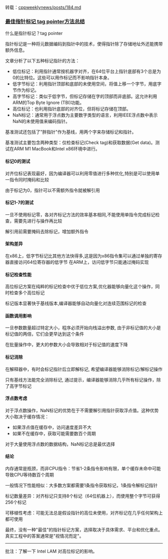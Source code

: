 转载：[cppweeklynews/posts/184.md](https://github.com/wanghenshui/cppweeklynews/blob/dev/posts/184.md)

### [最佳指针标记 tag pointer方法总结](https://coredumped.dev/2024/09/09/what-is-the-best-pointer-tagging-method/)

什么是指针标记？tag pointer

指针标记是一种将元数据编码到指针中的技术，使得指针除了存储地址外还能携带额外信息。

文章分析了以下五种标记指针的方法：

- 低位标记：利用指针通常按机器字对齐，在64位平台上指针底部有3个总是为0的比特位。这些可以用作标记而不影响指针本身。
- 低字节标记：利用指针顶部和底部的未使用空间，将值上移一个字节，用底字节作为标记。
- 高字节标记：类似于低字节，但标记存储在字的顶部而非底部。这允许利用ARM的Top Byte Ignore (TBI)功能。
- 高位标记：也利用指针底部的对齐位，但将标记存储在顶部。
- NaN标记：通常用于浮点数为主要数字类型的语言，利用IEEE浮点数中表示NaN的未使用值来编码指针。

基准测试还包括了"胖指针"作为基线，用两个字来存储标记和指针。


基准测试主要包含两种类型：仅检查标记(Check tag)和获取数据(Get data)。测试在ARM M1 MacBook和Intel x86环境中进行。

#### 标记0的测试

对齐位标记表现最好，因为编译器可以利用零值进行多种优化,特别是可以使用单一指令同时掩码和比较

由于标记为0，指针可以不需额外指令就被解引用

#### 标记1-7的测试

一旦不使用标记零，各对齐标记方法的效率基本相同,不能使用单指令完成标记检查，需要先进行与操作再比较

解引用前需要掩码去除标记，增加额外指令

#### 架构差异

在x86上，低字节标记比其他方法快得多,这是因为x86指令集可以通过单独的寄存器直接访问64位寄存器的低字节
在ARM上，访问低字节只能通过掩码实现

#### 标记检查性能

高位标记方案在纯粹的标记检查中优于低位方案,优化器能够向量化这个操作，同时检查多个高位标记

标记版本显著快于基线版本,编译器能够自动向量化对连续范围标记的检查

#### 函数调用影响

一旦参数数量超过特定大小，程序必须开始向栈溢出参数, 由于非标记值的大小是标记值的两倍，它们会更早达到这个条件

在批量操作中，更大的参数大小会导致相对于标记值的速度下降

#### 标记消除

在解释器中，有时会标记指针后立即解标记, 希望编译器能够消除标记/解标记操作

只有基线方法能完全消除标记, 通过提示，编译器能够消除几乎所有标记操作，除了高字节标记

#### 浮点数考虑

对于浮点数操作，NaN标记的优势在于不需要解引用指针获取浮点值。这种优势大小取决于缓存情况：

- 如果浮点值在缓存中，访问速度差异不大
- 如果不在缓存中，获取可能需要数百个周期

对于大量使用浮点数的数据结构，NaN标记总是最优选择

#### 结论

内存通常是瓶颈，而非CPU指令：节省1-2条指令影响有限，单个缓存未命中可能导致CPU等待数百个周期

一般情况下性能相似：大多数方案都需要1条指令获取标记，1条指令解标记指针

标记数量差异：对齐标记只支持8个标记（64位机器上），而使用整个字节可获得256个标记

可移植性考虑：可能无法总是假设指针的高位未使用，对齐标记在几乎任何架构上都可使用

最终，没有一种"最佳"的指针标记方案，选择取决于具体需求、平台和优化重点。真实工程中的答案通常是"视情况而定"。

----------

批注：了解一下 Intel LAM 对高位标记的影响。
